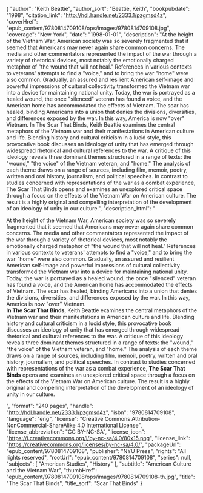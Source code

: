 {
  "author": "Keith Beattie",
  "author_sort": "Beattie, Keith",
  "bookpubdate": "1998",
  "citation_link": "http://hdl.handle.net/2333.1/pzgmsd4z",
  "coverHref": "epub_content/9780814709108/ops/images/9780814709108.jpg",
  "coverage": "New York",
  "date": "1998-01-01",
  "description": "At the height of the Vietnam War, American society was so severely fragmented that it seemed that Americans may never again share common concerns. The media and other commentators represented the impact of the war through a variety of rhetorical devices, most notably the emotionally charged metaphor of \"the wound that will not heal.\" References in various contexts to veterans' attempts to find a \"voice,\" and to bring the war \"home\" were also common. Gradually, an assured and resilient American self-image and powerful impressions of cultural collectivity transformed the Vietnam war into a device for maintaining national unity.  Today, the war is portrayed as a healed wound, the once \"silenced\" veteran has found a voice, and the American home has accommodated the effects of Vietnam.  The scar has healed, binding Americans into a union that denies the divisions, diversities, and differences exposed by the war.  In this way, America is now \"over\" Vietnam. In The Scar That Binds, Keith Beattie examines the central metaphors of the Vietnam war and their manifestations in American culture and life. Blending history and cultural criticism in a lucid style, this provocative book discusses an ideology of unity that has emerged through widespread rhetorical and cultural references to the war. A critique of this ideology reveals three dominant themes structured in a range of texts: the \"wound,\" \"the voice\" of the Vietnam veteran, and \"home.\" The analysis of each theme draws on a range of sources, including film, memoir, poetry, written and oral history, journalism, and political speeches.  In contrast to studies concerned with representations of the war as a combat experience, The Scar That Binds opens and examines an unexplored critical space through a focus on the effects of the Vietnam War on American culture. The result is a highly original and compelling interpretation of the development of an ideology of unity in our culture.",
  "description_html": "<p>At the height of the Vietnam War, American society was so severely fragmented that it seemed that Americans may never again share common concerns. The media and other commentators represented the impact of the war through a variety of rhetorical devices, most notably the emotionally charged metaphor of \"the wound that will not heal.\" References in various contexts to veterans' attempts to find a \"voice,\" and to bring the war \"home\" were also common. Gradually, an assured and resilient American self-image and powerful impressions of cultural collectivity transformed the Vietnam war into a device for maintaining national unity.  Today, the war is portrayed as a healed wound, the once \"silenced\" veteran has found a voice, and the American home has accommodated the effects of Vietnam.  The scar has healed, binding Americans into a union that denies the divisions, diversities, and differences exposed by the war.  In this way, America is now \"over\" Vietnam.<br> <b>In The Scar That Binds</b>, Keith Beattie examines the central metaphors of the Vietnam war and their manifestations in American culture and life. Blending history and cultural criticism in a lucid style, this provocative book discusses an ideology of unity that has emerged through widespread rhetorical and cultural references to the war. A critique of this ideology reveals three dominant themes structured in a range of texts: the \"wound,\" \"the voice\" of the Vietnam veteran, and \"home.\" The analysis of each theme draws on a range of sources, including film, memoir, poetry, written and oral history, journalism, and political speeches.  In contrast to studies concerned with representations of the war as a combat experience, <b>The Scar That Binds</b> opens and examines an unexplored critical space through a focus on the effects of the Vietnam War on American culture. The result is a highly original and compelling interpretation of the development of an ideology of unity in our culture.</p>",
  "format": "240 pages",
  "handle": "http://hdl.handle.net/2333.1/pzgmsd4z",
  "isbn": "9780814709108",
  "language": "eng",
  "license": "Creative Commons Attribution-NonCommercial-ShareAlike 4.0 International License",
  "license_abbreviation": "CC BY-NC-SA",
  "license_icon": "https://i.creativecommons.org/l/by-nc-sa/4.0/80x15.png",
  "license_link": "https://creativecommons.org/licenses/by-nc-sa/4.0/",
  "packageUrl": "epub_content/9780814709108",
  "publisher": "NYU Press",
  "rights": "All rights reserved",
  "rootUrl": "epub_content/9780814709108",
  "series": null,
  "subjects": [
    "American Studies",
    "History"
  ],
  "subtitle": "American Culture and the Vietnam War",
  "thumbHref": "epub_content/9780814709108/ops/images/9780814709108-th.jpg",
  "title": "The Scar That Binds",
  "title_sort": "Scar That Binds"
}

